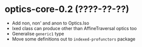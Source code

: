 # optics-core-0.2 (????-??-??)
* Add non, non' and anon to Optics.Iso
* Ixed class can produce other than AffineTraversal optics too
* Generalise `generic1` type
* Move some definitions out to `indexed-profunctors` package
